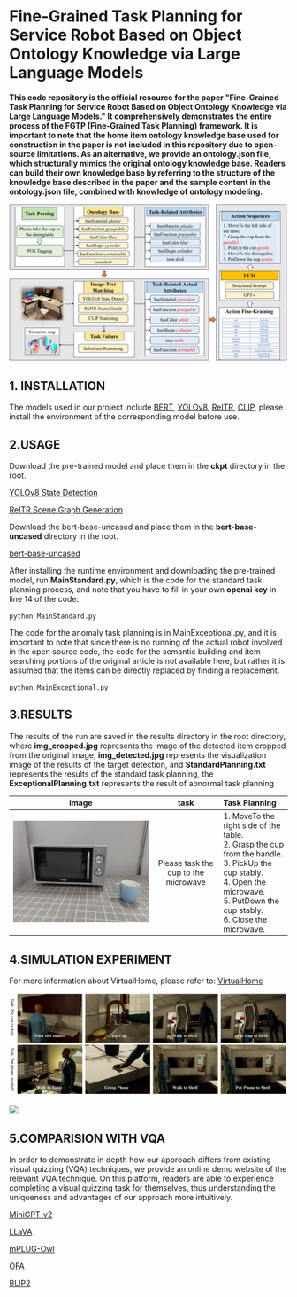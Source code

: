 # Fine-Grained Task Planning for Service Robot Based on Object Ontology Knowledge via Large Language Models

**This code repository is the official resource for the paper "Fine-Grained Task Planning for Service Robot Based on Object Ontology Knowledge via Large Language Models." It comprehensively demonstrates the entire process of the FGTP (Fine-Grained Task Planning) framework. It is important to note that the home item ontology knowledge base used for construction in the paper is not included in this repository due to open-source limitations. As an alternative, we provide an ontology.json file, which structurally mimics the original ontology knowledge base. Readers can build their own knowledge base by referring to the structure of the knowledge base described in the paper and the sample content in the ontology.json file, combined with knowledge of ontology modeling.**


![](.asert/fig1.png)

## 1. INSTALLATION

The models used in our project include [BERT](https://huggingface.co/bert-base-uncased), [YOLOv8](https://github.com/ultralytics/ultralytics), [ReITR](https://github.com/yrcong/RelTR), [CLIP](https://github.com/openai/CLIP), please install the environment of the corresponding model before use.


## 2.USAGE

Download the pre-trained model and place them in the **ckpt** directory in the root.

[YOLOv8 State Detection](https://drive.google.com/file/d/1gR2P04eCPyI8ji2IP1J1PDw7slyaDY2D/view?usp=drive_link)

[ReITR Scene Graph Generation](https://drive.google.com/file/d/1olw6NiTAWc0Sy5pefp_jv6nxPv1eRHO_/view?usp=drive_link)

Download the bert-base-uncased and place them in the **bert-base-uncased** directory in the root.

[bert-base-uncased](https://drive.google.com/drive/folders/10acnZGBS7avTrI-DAqiF1d4cC_5MlCgQ?usp=sharing)

After installing the runtime environment and downloading the pre-trained model, run **MainStandard.py**, which is the code for the standard task planning process, and note that you have to fill in your own **openai key** in line 14 of the code:

```
python MainStandard.py
```


The code for the anomaly task planning is in MainExceptional.py, and it is important to note that since there is no running of the actual robot involved in the open source code, the code for the semantic building and item searching portions of the original article is not available here, but rather it is assumed that the items can be directly replaced by finding a replacement.

```
python MainExceptional.py
```
## 3.RESULTS

The results of the run are saved in the results directory in the root directory, where **img_cropped.jpg** represents the image of the detected item cropped from the original image, **img_detected.jpg** represents the visualization image of the results of the target detection, and **StandardPlanning.txt** represents the results of the standard task planning, the **ExceptionalPlanning.txt** represents the result of abnormal task planning

|         image          |                 task                  | Task Planning                                                                                                                                                                                    |
|:----------------------:|:-------------------------------------:|:-------------------------------------------------------------------------------------------------------------------------------------------------------------------------------------------------|
| ![](.asert/task1.png)  | Please task the cup to the microwave  | 1. MoveTo the right side of the table. <br>2. Grasp the cup from the handle. <br>3. PickUp the cup stably. <br>4. Open the microwave. <br>5. PutDown the cup stably. <br>6. Close the microwave. |

## 4.SIMULATION EXPERIMENT

For more information about VirtualHome, please refer to: [VirtualHome](http://virtual-home.org/documentation/master/)

![](.asert/virtualhome1.png)


![](.asert/virtualhome2.png)

## 5.COMPARISION WITH VQA

In order to demonstrate in depth how our approach differs from existing visual quizzing (VQA) techniques, we provide an online demo website of the relevant VQA technique. On this platform, readers are able to experience completing a visual quizzing task for themselves, thus understanding the uniqueness and advantages of our approach more intuitively.

[MiniGPT-v2](https://huggingface.co/spaces/Vision-CAIR/MiniGPT-v2)

[LLaVA](https://llava.hliu.cc/)

[mPLUG-Owl](https://modelscope.cn/studios/damo/mPLUG-Owl/summary)

[OFA](https://huggingface.co/spaces/OFA-Sys/OFA-vqa)

[BLIP2](https://huggingface.co/spaces/hysts/BLIP2-with-transformers)

